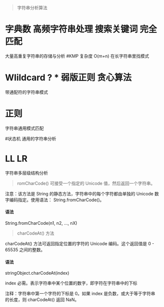 >字符串分析算法

# 字典数 高频字符串处理 搜索关键词 完全匹配
大量高重复字符串的存储与分析
#KMP  复杂度 O(m+n)
在长字符串里找模式

# WIildcard  ? * 弱版正则 贪心算法
带通配符的字符串模式

# 正则
字符串通用模式匹配

#状态机
通用的字符串分析

# LL LR
字符串多层级结构分析

>romCharCode() 可接受一个指定的 Unicode 值，然后返回一个字符串。

注意：该方法是 String 的静态方法，字符串中的每个字符都由单独的 Unicode 数字编码指定。使用语法： String.fromCharCode()。

#### 语法
String.fromCharCode(n1, n2, ..., nX)

>charCodeAt() 方法

charCodeAt() 方法可返回指定位置的字符的 Unicode 编码。这个返回值是 0 - 65535 之间的整数。

#### 语法
stringObject.charCodeAt(index)

index	必需。表示字符串中某个位置的数字，即字符在字符串中的下标

注释：字符串中第一个字符的下标是 0。如果 index 是负数，或大于等于字符串的长度，则 charCodeAt() 返回 NaN。